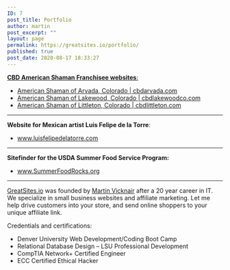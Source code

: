 ```yaml
---
ID: 7
post_title: Portfolio
author: martin
post_excerpt: ""
layout: page
permalink: https://greatsites.io/portfolio/
published: true
post_date: 2020-08-17 18:33:27
---
```

<!-- wp:paragraph {"textColor":"black"} -->
<p class="has-black-color has-text-color"><a href="/american-shaman-franchise-support"><strong>CBD American Shaman Franchisee websites</strong>:</a> </p>
<!-- /wp:paragraph -->

<!-- wp:list -->
<ul><li><a href="https://cbdarvada.com">American Shaman of Arvada, Colorado | cbdarvada.com</a> </li><li><a href="https://cbdlakewoodco.com">American Shaman of Lakewood, Colorado | cbdlakewoodco.com</a></li><li><a href="https://cbdlittleton.com">American Shaman of Littleton, Colorado | cbdlittleton.com  </a></li></ul>
<!-- /wp:list -->

<!-- wp:separator -->
<hr class="wp-block-separator"/>
<!-- /wp:separator -->

<!-- wp:paragraph -->
<p><strong>Website for Mexican artist Luis Felipe de la Torre</strong>: </p>
<!-- /wp:paragraph -->

<!-- wp:list -->
<ul><li><a href="https://luisfelipedelatorre.com">www.luisfelipedelatorre.com</a> </li></ul>
<!-- /wp:list -->

<!-- wp:separator -->
<hr class="wp-block-separator"/>
<!-- /wp:separator -->

<!-- wp:paragraph -->
<p><strong>Sitefinder for the USDA Summer Food Service Program:</strong> </p>
<!-- /wp:paragraph -->

<!-- wp:list -->
<ul><li><a href="https://SummerFoodRocks.org">www.SummerFoodRocks.org</a> </li></ul>
<!-- /wp:list -->

<!-- wp:separator {"className":"is-style-wide"} -->
<hr class="wp-block-separator is-style-wide"/>
<!-- /wp:separator -->

<!-- wp:paragraph {"textColor":"black"} -->
<p class="has-black-color has-text-color"><a href="https://linkedin.com/company/greatsites">GreatSites.io</a> was founded by <a href="https://linkedin.com/in/martinvicknair">Martin Vicknair</a> after a 20 year career in IT. We specialize in small business websites and affiliate marketing. Let me help drive customers into your store, and send online shoppers to your unique affiliate link.</p>
<!-- /wp:paragraph -->

<!-- wp:paragraph -->
<p>Credentials and certifications:</p>
<!-- /wp:paragraph -->

<!-- wp:list -->
<ul><li>Denver University Web Development/Coding Boot Camp</li><li>Relational Database Design – LSU Professional Development</li><li>CompTIA Network+ Certified Engineer</li><li>ECC Certified Ethical Hacker</li></ul>
<!-- /wp:list -->